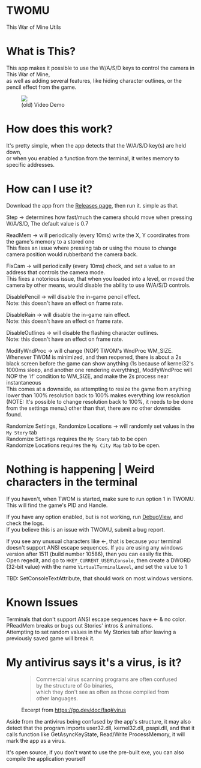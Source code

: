 # TWOMU

This War of Mine Utils

# What is This?

This app makes it possible to use the W/A/S/D keys to control the camera in This War of Mine, <br>as well as adding several features, like hiding character outlines, or the pencil effect from the game.

<figure>
    <img src="demo.gif">
    <figcaption>(old) Video Demo</figcaption>
</figure>

# How does this work?

It's pretty simple, when the app detects that the W/A/S/D key(s) are held down, <br>or when you enabled a function from the terminal, it writes memory to specific addresses.

# How can I use it?

Download the app from the [Releases page](https://github.com/cmd777/TWOMBC/releases/latest), then run it. simple as that.

Step -> determines how fast/much the camera should move when pressing W/A/S/D, The default value is 0.7

ReadMem -> will periodically (every 10ms) write the X, Y coordinates from the game's memory to a stored one<br>This fixes an issue where pressing tab or using the mouse to change camera position would rubberband the camera back.

FixCam -> will periodically (every 10ms) check, and set a value to an address that controls the camera mode.<br>This fixes a notorious issue, that when you loaded into a level, or moved the camera by other means, would disable the ability to use W/A/S/D controls.

DisablePencil -> will disable the in-game pencil effect.<br>Note: this doesn't have an effect on frame rate.

DisableRain -> will disable the in-game rain effect.<br>Note: this doesn't have an effect on frame rate.

DisableOutlines -> will disable the flashing character outlines.<br>Note: this doesn't have an effect on frame rate.

ModifyWndProc -> will change (NOP) TWOM's WndProc WM_SIZE.<br>Whenever TWOM is minimized, and then reopened, there is about a 2s black screen before the game can show anything (1s because of kernel32's 1000ms sleep, and another one rendering everything), ModifyWndProc will NOP the 'if' condition to WM_SIZE, and make the 2s process near instantaneous<br>This comes at a downside, as attempting to resize the game from anything lower than 100% resolution back to 100% makes everything low resolution (NOTE: It's possible to change resolution back to 100%, it needs to be done from the settings menu.) other than that, there are no other downsides found.

Randomize Settings, Randomize Locations -> will randomly set values in the `My Story` tab<br>
Randomize Settings requires the `My Story` tab to be open <br>
Randomize Locations requires the `My City Map` tab to be open.

# Nothing is happening | Weird characters in the terminal
If you haven't, when TWOM is started, make sure to run option 1 in TWOMU. This will find the game's PID and Handle.

If you have any option enabled, but is not working, run [DebugView](https://learn.microsoft.com/en-us/sysinternals/downloads/debugview), and check the logs.
<br>If you believe this is an issue with TWOMU, submit a bug report.

If you see any unusual characters like &larr;, that is because your terminal doesn't support ANSI escape sequences.
If you are using any windows version after 1511 (build number 10586), then you can easily fix this.
<br>Open regedit, and go to `HKEY_CURRENT_USER\Console`, then create a DWORD (32-bit value) with the name `VirtualTerminalLevel`, and set the value to 1

TBD: SetConsoleTextAttribute, that should work on most windows versions.

# Known Issues
Terminals that don't support ANSI escape sequences have &larr; & no color.<br>
PReadMem breaks or bugs out Stories' intros & animations.<br>
Attempting to set random values in the My Stories tab after leaving a previously saved game will break it.<br>

# My antivirus says it's a virus, is it?

<figure>
    <blockquote>
        <p>
            Commercial virus scanning programs are often confused by the structure of Go binaries, <br> which they don't see as often as those compiled from other languages.
        </p>
    </blockquote>
    <figcaption>Excerpt from <a href="https://go.dev/doc/faq#virus">https://go.dev/doc/faq#virus</a></figcaption>
</figure>

Aside from the antivirus being confused by the app's structure, it may also detect that the program imports user32.dll, kernel32.dll, psapi.dll, and that it calls function like GetAsyncKeyState, Read/Write ProcessMemory, it will mark the app as a virus.

It's open source, if you don't want to use the pre-built exe, you can also compile the application yourself